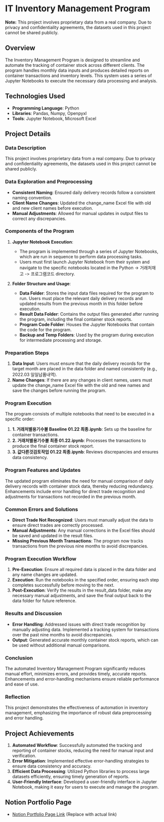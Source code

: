 # IT Inventory Management Program

**Note:** This project involves proprietary data from a real company. Due to privacy and confidentiality agreements, the datasets used in this project cannot be shared publicly.

## Overview
The Inventory Management Program is designed to streamline and automate the tracking of container stock across different clients. The program handles monthly data inputs and produces detailed reports on container transactions and inventory levels. This system uses a series of Jupyter Notebooks to execute the necessary data processing and analysis.

## Technologies Used
- **Programming Language**: Python
- **Libraries**: Pandas, Numpy, Openpyxl
- **Tools**: Jupyter Notebook, Microsoft Excel

## Project Details
### Data Description
This project involves proprietary data from a real company. Due to privacy and confidentiality agreements, the datasets used in this project cannot be shared publicly.

### Data Exploration and Preprocessing
- **Consistent Naming**: Ensured daily delivery records follow a consistent naming convention.
- **Client Name Changes**: Updated the change_name Excel file with old and new client names before execution.
- **Manual Adjustments**: Allowed for manual updates in output files to correct any discrepancies.

### Components of the Program
1. **Jupyter Notebook Execution**:
    - The program is implemented through a series of Jupyter Notebooks, which are run in sequence to perform data processing tasks.
    - Users must first launch Jupyter Notebook from their system and navigate to the specific notebooks located in the Python -> 거래처재고 -> 프로그램코드 directory.

2. **Folder Structure and Usage**:
    - **Data Folder**: Stores the input data files required for the program to run. Users must place the relevant daily delivery records and updated results from the previous month in this folder before execution.
    - **Result Data Folder**: Contains the output files generated after running the program, including the final container stock reports.
    - **Program Code Folder**: Houses the Jupyter Notebooks that contain the code for the program.
    - **Backup and Temp Folders**: Used by the program during execution for intermediate processing and storage.

### Preparation Steps
1. **Data Input**: Users must ensure that the daily delivery records for the target month are placed in the data folder and named consistently (e.g., 2022.03 일일납품내역).
2. **Name Changes**: If there are any changes in client names, users must update the change_name Excel file with the old and new names and save the changes before running the program.

### Program Execution
The program consists of multiple notebooks that need to be executed in a specific order:
1. **1. 거래처별용기수불 Baseline 01.22 최종.ipynb**: Sets up the baseline for container transactions.
2. **2. 거래처별용기수불 최종 01.22.ipynb**: Processes the transactions to produce the final container stock report.
3. **3. 값다른것검토작업 01.22 최종.ipynb**: Reviews discrepancies and ensures data consistency.

### Program Features and Updates
The updated program eliminates the need for manual comparison of daily delivery records with container stock data, thereby reducing redundancy. Enhancements include error handling for direct trade recognition and adjustments for transactions not recorded in the previous month.

### Common Errors and Solutions
- **Direct Trade Not Recognized**: Users must manually adjust the data to ensure direct trades are correctly processed.
- **Manual Adjustments**: Any manual corrections in the Excel files should be saved and updated in the result files.
- **Missing Previous Month Transactions**: The program now tracks transactions from the previous nine months to avoid discrepancies.

### Program Execution Workflow
1. **Pre-Execution**: Ensure all required data is placed in the data folder and any name changes are updated.
2. **Execution**: Run the notebooks in the specified order, ensuring each step completes successfully before moving to the next.
3. **Post-Execution**: Verify the results in the result_data folder, make any necessary manual adjustments, and save the final output back to the data folder for future reference.

### Results and Discussion
- **Error Handling**: Addressed issues with direct trade recognition by manually adjusting data. Implemented a tracking system for transactions over the past nine months to avoid discrepancies.
- **Output**: Generated accurate monthly container stock reports, which can be used without additional manual comparisons.

### Conclusion
The automated Inventory Management Program significantly reduces manual effort, minimizes errors, and provides timely, accurate reports. Enhancements and error-handling mechanisms ensure reliable performance and ease of use.

### Reflection
This project demonstrates the effectiveness of automation in inventory management, emphasizing the importance of robust data preprocessing and error handling.

## Project Achievements
1. **Automated Workflow**: Successfully automated the tracking and reporting of container stocks, reducing the need for manual input and verification.
2. **Error Mitigation**: Implemented effective error-handling strategies to ensure data consistency and accuracy.
3. **Efficient Data Processing**: Utilized Python libraries to process large datasets efficiently, ensuring timely generation of reports.
4. **User-Friendly Interface**: Developed a user-friendly interface in Jupyter Notebook, making it easy for users to execute and manage the program.

## Notion Portfolio Page
- [Notion Portfolio Page Link](#) (Replace with actual link)


